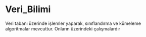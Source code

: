 # Veri_Bilimi
Veri tabanı üzerinde işlemler yaparak, sınıflandırma ve kümeleme algoritmalar mevcuttur. Onların üzerindeki çalışmalardır
